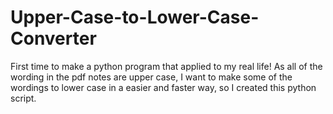 # Upper-Case-to-Lower-Case-Converter
First time to make a python program that applied to my real life!
As all of the wording in the pdf notes are upper case, I want to make some of the wordings to lower case in a easier and faster way, so I created this python script.
